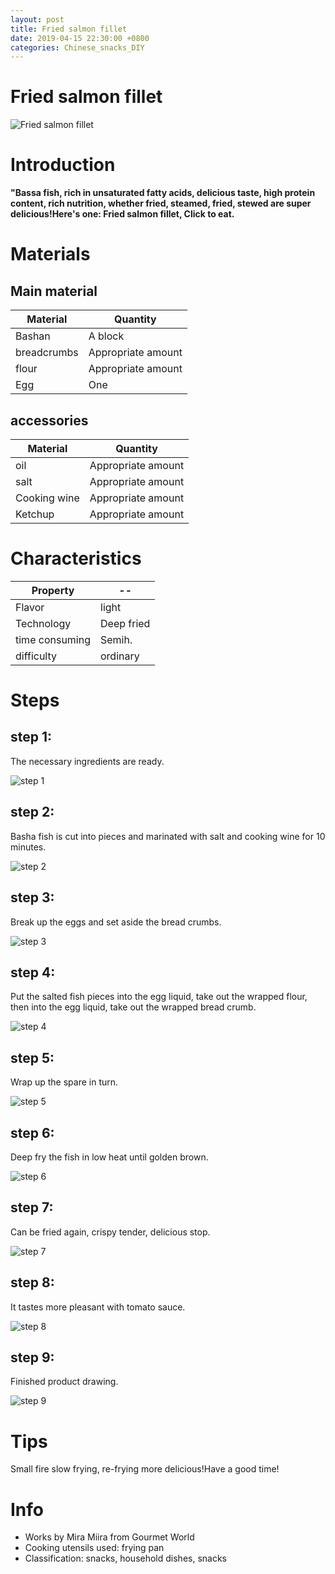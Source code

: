 ```yaml
---
layout: post
title: Fried salmon fillet
date: 2019-04-15 22:30:00 +0800
categories: Chinese_snacks_DIY
---
```


# Fried salmon fillet

![Fried salmon fillet]({{site.baseurl}}/img/418534/418534.jpg)

# Introduction

**"Bassa fish, rich in unsaturated fatty acids, delicious taste, high protein content, rich nutrition, whether fried, steamed, fried, stewed are super delicious!Here's one: Fried salmon fillet, Click to eat.**

# Materials


## Main material

Material|Quantity
--|--
Bashan|A block
breadcrumbs|Appropriate amount
flour|Appropriate amount
Egg|One

## accessories

Material|Quantity
--|--
oil|Appropriate amount
salt|Appropriate amount
Cooking wine|Appropriate amount
Ketchup|Appropriate amount

# Characteristics

Property|--
--|--
Flavor|light
Technology|Deep fried
time consuming|Semih.
difficulty|ordinary

# Steps

## step 1:

The necessary ingredients are ready.

![step 1]({{site.baseurl}}/img/418534/1.jpg)

## step 2:

Basha fish is cut into pieces and marinated with salt and cooking wine for 10 minutes.

![step 2]({{site.baseurl}}/img/418534/2.jpg)

## step 3:

Break up the eggs and set aside the bread crumbs.

![step 3]({{site.baseurl}}/img/418534/3.jpg)

## step 4:

Put the salted fish pieces into the egg liquid, take out the wrapped flour, then into the egg liquid, take out the wrapped bread crumb.

![step 4]({{site.baseurl}}/img/418534/4.jpg)

## step 5:

Wrap up the spare in turn.

![step 5]({{site.baseurl}}/img/418534/5.jpg)

## step 6:

Deep fry the fish in low heat until golden brown.

![step 6]({{site.baseurl}}/img/418534/6.jpg)

## step 7:

Can be fried again, crispy tender, delicious stop.

![step 7]({{site.baseurl}}/img/418534/7.jpg)

## step 8:

It tastes more pleasant with tomato sauce.

![step 8]({{site.baseurl}}/img/418534/8.jpg)

## step 9:

Finished product drawing.

![step 9]({{site.baseurl}}/img/418534/9.jpg)

# Tips

Small fire slow frying, re-frying more delicious!Have a good time!

# Info

- Works by Mira Miira from Gourmet World
- Cooking utensils used: frying pan
- Classification: snacks, household dishes, snacks